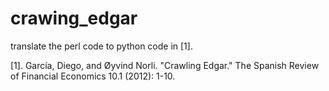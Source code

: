 # crawing_edgar
translate the perl code to python code in [1].

[1]. García, Diego, and Øyvind Norli. "Crawling Edgar." The Spanish Review of Financial Economics 10.1 (2012): 1-10.
